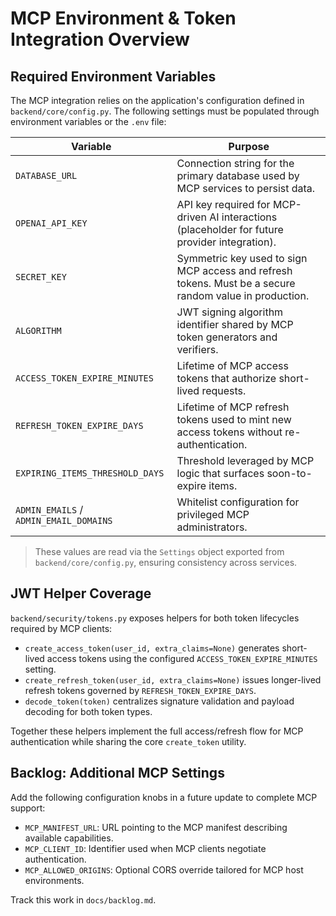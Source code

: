 # MCP Environment & Token Integration Overview

## Required Environment Variables
The MCP integration relies on the application's configuration defined in `backend/core/config.py`. The following settings must be populated through environment variables or the `.env` file:

| Variable | Purpose |
| --- | --- |
| `DATABASE_URL` | Connection string for the primary database used by MCP services to persist data. |
| `OPENAI_API_KEY` | API key required for MCP-driven AI interactions (placeholder for future provider integration). |
| `SECRET_KEY` | Symmetric key used to sign MCP access and refresh tokens. Must be a secure random value in production. |
| `ALGORITHM` | JWT signing algorithm identifier shared by MCP token generators and verifiers. |
| `ACCESS_TOKEN_EXPIRE_MINUTES` | Lifetime of MCP access tokens that authorize short-lived requests. |
| `REFRESH_TOKEN_EXPIRE_DAYS` | Lifetime of MCP refresh tokens used to mint new access tokens without re-authentication. |
| `EXPIRING_ITEMS_THRESHOLD_DAYS` | Threshold leveraged by MCP logic that surfaces soon-to-expire items. |
| `ADMIN_EMAILS` / `ADMIN_EMAIL_DOMAINS` | Whitelist configuration for privileged MCP administrators. |

> These values are read via the `Settings` object exported from `backend/core/config.py`, ensuring consistency across services.

## JWT Helper Coverage
`backend/security/tokens.py` exposes helpers for both token lifecycles required by MCP clients:

- `create_access_token(user_id, extra_claims=None)` generates short-lived access tokens using the configured `ACCESS_TOKEN_EXPIRE_MINUTES` setting.
- `create_refresh_token(user_id, extra_claims=None)` issues longer-lived refresh tokens governed by `REFRESH_TOKEN_EXPIRE_DAYS`.
- `decode_token(token)` centralizes signature validation and payload decoding for both token types.

Together these helpers implement the full access/refresh flow for MCP authentication while sharing the core `create_token` utility.

## Backlog: Additional MCP Settings
Add the following configuration knobs in a future update to complete MCP support:

- `MCP_MANIFEST_URL`: URL pointing to the MCP manifest describing available capabilities.
- `MCP_CLIENT_ID`: Identifier used when MCP clients negotiate authentication.
- `MCP_ALLOWED_ORIGINS`: Optional CORS override tailored for MCP host environments.

Track this work in `docs/backlog.md`.
